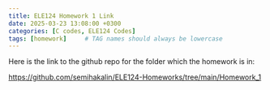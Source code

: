 ```yaml
---
title: ELE124 Homework 1 Link
date: 2025-03-23 13:08:00 +0300
categories: [C codes, ELE124 Codes]
tags: [homework]     # TAG names should always be lowercase
---
```



Here is the link to the github repo for the folder which the homework is in:


https://github.com/semihakalin/ELE124-Homeworks/tree/main/Homework_1
